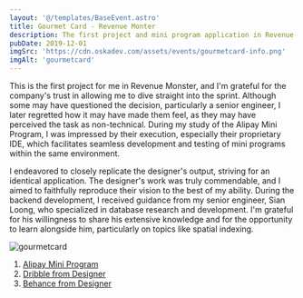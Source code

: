 ```yaml
---
layout: '@/templates/BaseEvent.astro'
title: Gourmet Card - Revenue Monter
description: The first project and mini program application in Revenue Monster!
pubDate: 2019-12-01
imgSrc: 'https://cdn.oskadev.com/assets/events/gourmetcard-info.png'
imgAlt: 'gourmetcard'
---
```


This is the first project for me in Revenue Monster, and I'm grateful for the company's trust in allowing me to dive straight into the sprint. Although some may have questioned the decision, particularly a senior engineer, I later regretted how it may have made them feel, as they may have perceived the task as non-technical. During my study of the Alipay Mini Program, I was impressed by their execution, especially their proprietary IDE, which facilitates seamless development and testing of mini programs within the same environment.

I endeavored to closely replicate the designer's output, striving for an identical application. The designer's work was truly commendable, and I aimed to faithfully reproduce their vision to the best of my ability. During the backend development, I received guidance from my senior engineer, Sian Loong, who specialized in database research and development. I'm grateful for his willingness to share his extensive knowledge and for the opportunity to learn alongside him, particularly on topics like spatial indexing.

![gourmetcard](https://cdn.oskadev.com/assets/events/gourmetcard.png)

1. <a href="https://global.alipay.com/platform/site/product/mini-program">Alipay Mini Program</a>
2. <a href="https://dribbble.com/shots/10727658-Alipay-Gourmet-Card-UI-Design">Dribble from Designer</a>
3. <a href="https://www.behance.net/gallery/91304535/Alipay-Gourmet-Card-UI-Design">Behance from Designer</a>